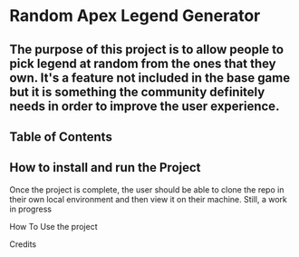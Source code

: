 # Random Apex Legend Generator

## The purpose of this project is to allow people to pick legend at random from the ones that they own. It's a feature not included in the base game but it is something the community definitely needs in order to improve the user experience.

## Table of Contents

## How to install and run the Project
Once the project is complete, the user should be able to clone the repo in their own local environment and then view it on their machine. Still, a work in progress

How To Use the project

Credits